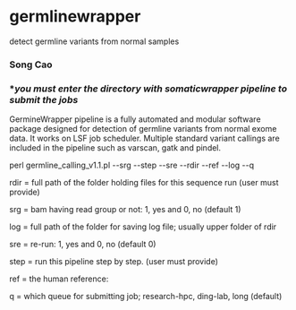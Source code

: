 # germlinewrapper
detect germline variants from normal samples

### Song Cao ###

### ********you must enter the directory with somaticwrapper pipeline to submit the jobs******* ###

GermineWrapper pipeline is a fully automated and modular software package designed for detection of germline variants from normal exome data. It works on LSF job scheduler. Multiple standard variant callings are included in the pipeline such as varscan, gatk and pindel.

perl germline_calling_v1.1.pl  --srg --step --sre --rdir --ref --log --q

rdir = full path of the folder holding files for this sequence run (user must provide)

srg = bam having read group or not: 1, yes and 0, no (default 1)

log = full path of the folder for saving log file; usually upper folder of rdir 

sre = re-run: 1, yes and 0, no  (default 0)

step = run this pipeline step by step. (user must provide)

ref = the human reference: 

q = which queue for submitting job; research-hpc, ding-lab, long (default)
